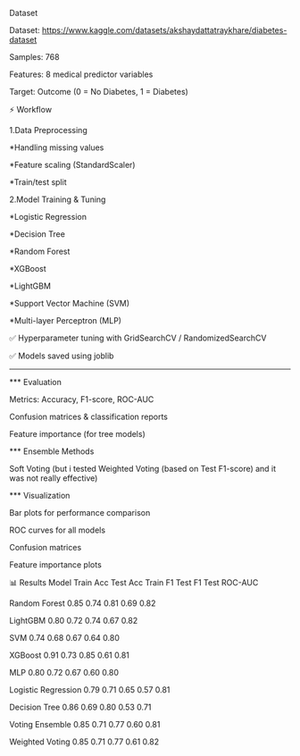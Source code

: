 Dataset

Dataset: https://www.kaggle.com/datasets/akshaydattatraykhare/diabetes-dataset

Samples: 768

Features: 8 medical predictor variables

Target: Outcome (0 = No Diabetes, 1 = Diabetes)

⚡ Workflow

1.Data Preprocessing

*Handling missing values

*Feature scaling (StandardScaler)

*Train/test split

2.Model Training & Tuning

*Logistic Regression

*Decision Tree

*Random Forest

*XGBoost

*LightGBM

*Support Vector Machine (SVM)

*Multi-layer Perceptron (MLP)


✅ Hyperparameter tuning with GridSearchCV / RandomizedSearchCV

✅ Models saved using joblib

-----------------------------------------------------------------------------------

*** Evaluation

Metrics: Accuracy, F1-score, ROC-AUC

Confusion matrices & classification reports

Feature importance (for tree models)

*** Ensemble Methods

Soft Voting (but i tested Weighted Voting (based on Test F1-score) and it was not really effective)

*** Visualization

Bar plots for performance comparison

ROC curves for all models

Confusion matrices

Feature importance plots

📊 Results
Model	Train Acc	Test Acc	Train F1	Test F1	Test ROC-AUC

Random Forest	0.85	0.74	0.81	0.69	0.82

LightGBM	0.80	0.72	0.74	0.67	0.82

SVM	0.74	0.68	0.67	0.64	0.80

XGBoost	0.91	0.73	0.85	0.61	0.81

MLP	0.80	0.72	0.67	0.60	0.80

Logistic Regression	0.79	0.71	0.65	0.57	0.81

Decision Tree	0.86	0.69	0.80	0.53	0.71

Voting Ensemble	0.85	0.71	0.77	0.60	0.81

Weighted Voting	0.85	0.71	0.77	0.61	0.82
